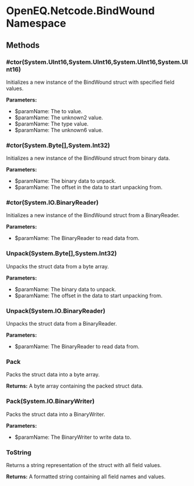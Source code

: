 ﻿# OpenEQ.Netcode.BindWound Namespace

## Methods

### #ctor(System.UInt16,System.UInt16,System.UInt16,System.UInt16)

Initializes a new instance of the BindWound struct with specified field values.

**Parameters:**

- $paramName: The to value.
- $paramName: The unknown2 value.
- $paramName: The type value.
- $paramName: The unknown6 value.

### #ctor(System.Byte[],System.Int32)

Initializes a new instance of the BindWound struct from binary data.

**Parameters:**

- $paramName: The binary data to unpack.
- $paramName: The offset in the data to start unpacking from.

### #ctor(System.IO.BinaryReader)

Initializes a new instance of the BindWound struct from a BinaryReader.

**Parameters:**

- $paramName: The BinaryReader to read data from.

### Unpack(System.Byte[],System.Int32)

Unpacks the struct data from a byte array.

**Parameters:**

- $paramName: The binary data to unpack.
- $paramName: The offset in the data to start unpacking from.

### Unpack(System.IO.BinaryReader)

Unpacks the struct data from a BinaryReader.

**Parameters:**

- $paramName: The BinaryReader to read data from.

### Pack

Packs the struct data into a byte array.

**Returns:** A byte array containing the packed struct data.

### Pack(System.IO.BinaryWriter)

Packs the struct data into a BinaryWriter.

**Parameters:**

- $paramName: The BinaryWriter to write data to.

### ToString

Returns a string representation of the struct with all field values.

**Returns:** A formatted string containing all field names and values.


